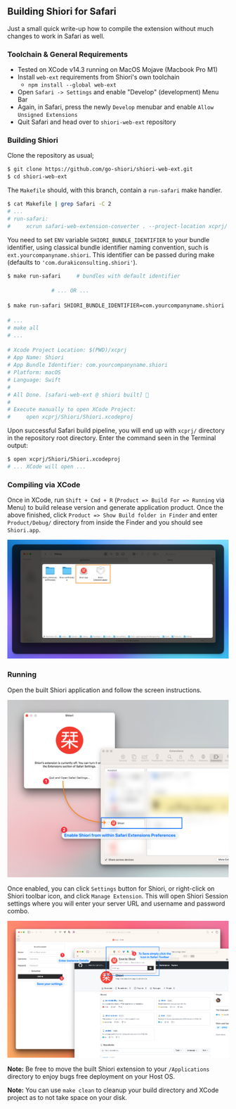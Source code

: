 ## Building Shiori for Safari

Just a small quick write-up how to compile the extension without much changes to work in Safari as well.

### Toolchain & General Requirements

* Tested on XCode v14.3 running on MacOS Mojave (Macbook Pro M1)
* Install `web-ext` requirements from Shiori's own toolchain
  - `npm install --global web-ext`
* Open `Safari -> Settings` and enable "Develop" (development) Menu Bar
* Again, in Safari, press the newly `Develop` menubar and enable `Allow Unsigned Extensions`
* Quit Safari and head over to `shiori-web-ext` repository

### Building Shiori

Clone the repository as usual;

```sh
$ git clone https://github.com/go-shiori/shiori-web-ext.git
$ cd shiori-web-ext
```

The `Makefile` should, with this branch, contain a `run-safari` make handler.

```sh
$ cat Makefile | grep Safari -C 2
# ...
# run-safari:
#	  xcrun safari-web-extension-converter . --project-location xcprj/ --app-name Shiori --bundle-identifier com.durakiconsulting.shiori --macos-only --force
```

You need to set `ENV` variable `SHIORI_BUNDLE_IDENTIFIER` to your bundle identifier, using classical bundle identifier naming convention, such is `ext.yourcompanyname.shiori`. This identifier can be passed during make (defaults to `'com.durakiconsulting.shiori'`).

```sh
$ make run-safari     # bundles with default identifier
    
              # ... OR ...

$ make run-safari SHIORI_BUNDLE_IDENTIFIER=com.yourcompanyname.shiori

# ...
# make all
# ...

# Xcode Project Location: $(PWD)/xcprj
# App Name: Shiori
# App Bundle Identifier: com.yourcompanyname.shiori
# Platform: macOS
# Language: Swift
# 
# All Done. [safari-web-ext @ shiori built] 🙌
# 
# Execute manually to open XCode Project:
#	  open xcprj/Shiori/Shiori.xcodeproj
```

Upon successful Safari build pipeline, you will end up with `xcprj/` directory in the repository root directory. Enter the command seen in the Terminal output:

```sh
$ open xcprj/Shiori/Shiori.xcodeproj
# ... XCode will open ...
```

### Compiling via XCode

Once in XCode, run `Shift + Cmd + R` (`Product => Build For => Running` via Menu) to build release version and generate application product. 
Once the above finished, click `Product => Show Build folder in Finder` and enter `Product/Debug/` directory from inside the Finder and you should see `Shiori.app`.

![](/docs/safari-product-extbuild.png)

### Running

Open the built Shiori application and follow the screen instructions.

![](/docs/safari-enable-shiori-ext.png)

Once enabled, you can click `Settings` button for Shiori, or right-click on Shiori toolbar icon, and click `Manage Extension`. This will open Shiori Session settings where you will enter your server URL and username and password combo.

![](/docs/safari-ext-usage-settings.png)

**Note:** Be free to move the built Shiori extension to your `/Applications` directory to enjoy bugs free deployment on your Host OS.

**Note:** You can use `make clean` to cleanup your build directory and XCode project as to not take space on your disk.


